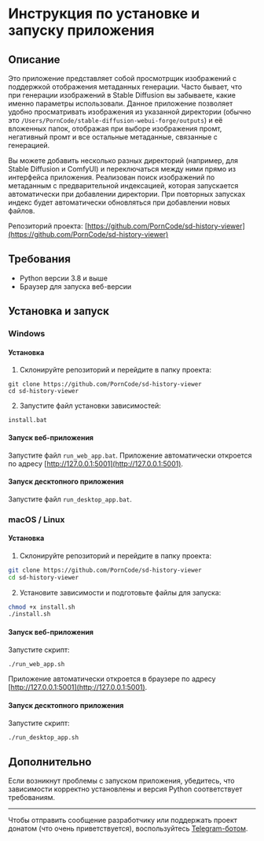 # Инструкция по установке и запуску приложения

## Описание

Это приложение представляет собой просмотрщик изображений с поддержкой отображения метаданных генерации. Часто бывает, что при генерации изображений в Stable Diffusion вы забываете, какие именно параметры использовали. Данное приложение позволяет удобно просматривать изображения из указанной директории (обычно это `/Users/PornCode/stable-diffusion-webui-forge/outputs`) и её вложенных папок, отображая при выборе изображения промт, негативный промт и все остальные метаданные, связанные с генерацией.

Вы можете добавить несколько разных директорий (например, для Stable Diffusion и ComfyUI) и переключаться между ними прямо из интерфейса приложения. Реализован поиск изображений по метаданным с предварительной индексацией, которая запускается автоматически при добавлении директории. При повторных запусках индекс будет автоматически обновляться при добавлении новых файлов.

Репозиторий проекта: [https://github.com/PornCode/sd-history-viewer](https://github.com/PornCode/sd-history-viewer)

## Требования

- Python версии 3.8 и выше
- Браузер для запуска веб-версии

## Установка и запуск

### Windows

#### Установка

1. Склонируйте репозиторий и перейдите в папку проекта:
```
git clone https://github.com/PornCode/sd-history-viewer
cd sd-history-viewer
```

2. Запустите файл установки зависимостей:
```
install.bat
```

#### Запуск веб-приложения

Запустите файл `run_web_app.bat`. Приложение автоматически откроется по адресу [http://127.0.0.1:5001](http://127.0.0.1:5001).

#### Запуск десктопного приложения

Запустите файл `run_desktop_app.bat`.

### macOS / Linux

#### Установка

1. Склонируйте репозиторий и перейдите в папку проекта:
```bash
git clone https://github.com/PornCode/sd-history-viewer
cd sd-history-viewer
```

2. Установите зависимости и подготовьте файлы для запуска:
```bash
chmod +x install.sh
./install.sh
```

#### Запуск веб-приложения

Запустите скрипт:
```bash
./run_web_app.sh
```
Приложение автоматически откроется в браузере по адресу [http://127.0.0.1:5001](http://127.0.0.1:5001).

#### Запуск десктопного приложения

Запустите скрипт:
```bash
./run_desktop_app.sh
```

## Дополнительно

Если возникнут проблемы с запуском приложения, убедитесь, что зависимости корректно установлены и версия Python соответствует требованиям.

---

Чтобы отправить сообщение разработчику или поддержать проект донатом (что очень приветствуется), воспользуйтесь [Telegram-ботом](https://t.me/create_donations_bot?start=github).


